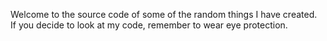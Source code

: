 Welcome to the source code of some of the random things I have created.<br />
If you decide to look at my code, remember to wear eye protection.